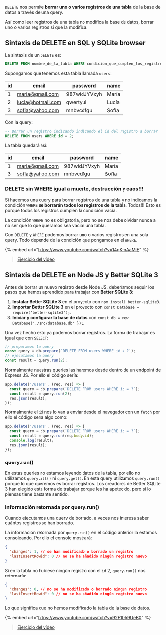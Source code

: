 `DELETE` nos permite **borrar uno o varios registros de una tabla** de la base de datos a través de una query.

Así como leer registros de una tabla no modifica la base de datos, borrar uno o varios registros sí que la modifica.

## Sintaxis de DELETE en SQL y SQLite browser

La sintaxis de un `DELETE` es:

```sql
DELETE FROM nombre_de_la_tabla WHERE condicion_que_cumplen_los_registros_a_borrar
```

Supongamos que tenemos esta tabla llamada `users`:

| id  | email              | password     | name  |
| --- | ------------------ | ------------ | ----- |
| 1   | maria@gmail.com    | 987widJYVxyh | María |
| 2   | lucia@hotmail.com  | qwertyui     | Lucía |
| 3   | sofia@yahoo.com    | mnbvcdfgu    | Sofía |

Con la query:

```sql
-- Borrar un registro indicando indicando el id del registro a borrar
DELETE FROM users WHERE id = 2;
```

La tabla quedará así:

| id  | email              | password     | name  |
| --- | ------------------ | ------------ | ----- |
| 1   | maria@gmail.com    | 987widJYVxyh | María |
| 3   | sofia@yahoo.com    | mnbvcdfgu    | Sofía |

### DELETE sin WHERE igual a muerte, destrucción y caos!!!

Si hacemos una query para borrar registros de una tabla y no indicamos la condición `WHERE` **se borrarán todos los registros de la tabla**. Todos!!! Esto es porque todos los registros cumplen la condición vacía.

La condición `WHERE` no es obligatoria, pero no se nos debe olvidar nunca a no ser que lo que queramos sea vaciar una tabla.

Con `DELETE` y `WHERE` podemos borrar uno o varios registros en una sola query. Todo depende de la condición que pongamos en el `WHERE`.

{% embed url="https://www.youtube.com/watch?v=14qK-nAaMlE" %}

> [Ejercicio del vídeo](https://github.com/Adalab/ejercicios-de-los-materiales/tree/main/promo-l/4-4-6-sql-delete)

## Sintaxis de DELETE en Node JS y Better SQLite 3

Antes de borrar un nuevo registro desde Node JS, deberíamos seguir los pasos que hemos aprendido para trabajar con **Better SQLite 3**:

1. **Instalar Better SQLite 3** en el proyecto con `npm install better-sqlite3`.
1. **Importar Better SQLite 3** en el proyecto con `const Database = require('better-sqlite3');`.
1. **Iniciar y configurar la base de datos** con `const db = new Database('./src/database.db' });`.

Una vez hecho esto ya podemos borrar registros. La forma de trabajar es igual que con `SELECT`:

```js
// preparamos la query
const query = db.prepare(`DELETE FROM users WHERE id = ?`);
// ejecutamos la query
const result = query.run(2);
```

Normalmente nuestras queries las haremos desde dentro de un endpoint de Express JS. Por ello el código sería:

```js
app.delete('/users', (req, res) => {
  const query = db.prepare(`DELETE FROM users WHERE id = ?`);
  const result = query.run(2);
  res.json(result);
});
```

Normalmente el `id` nos lo van a enviar desde el navegador con un `fetch` por ello el código sería algo como:

```js
app.delete('/users', (req, res) => {
  const query = db.prepare(`DELETE FROM users WHERE id = ?`);
  const result = query.run(req.body.id);
  console.log(result);
  res.json(result);
});
```

### query.run()

En estas queries no estamos leyendo datos de la tabla, por ello no utilizamos `query.all()` ni `query.get()`. En esta query utilizamos `query.run()` porque lo que queremos es borrar registros. Los creadores de Better SQLite 3 han elegido esta forma de trabajar porque les ha apetecido, pero si lo piensas tiene bastante sentido.

### Información retornada por query.run()

Cuando ejecutamos una query de borrado, a veces nos interesa saber cuántos registros se han borrado.

La información retornada por `query.run()` en el código anterior la estamos consoleando. Por ello el console mostrará:

```json
{
  "changes": 1, // se han modificado o borrado un registro
  "lastInsertRowid": 0 // no se ha añadido ningún registro nuevo
}
```

Si en la tabla no hubiese ningún registro con el `id` 2, `query.run()` nos retornaría:

```json
{
  "changes": 0, // no se ha modificado o borrado ningún registro
  "lastInsertRowid": 0 // no se ha añadido ningún registro nuevo
}
```

Lo que significa que no hemos modificado la tabla de la base de datos.

{% embed url="https://www.youtube.com/watch?v=92F1D59UeB0" %}

> [Ejercicio del vídeo](https://github.com/Adalab/ejercicios-de-los-materiales/tree/main/promo-l/4-4-6-sql-delete)
